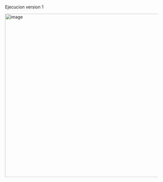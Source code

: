 Ejecucion version 1

<img width="1637" height="540" alt="image" src="https://github.com/user-attachments/assets/339a5bb8-c117-4619-adc8-0b7d3e69a9bf" />
